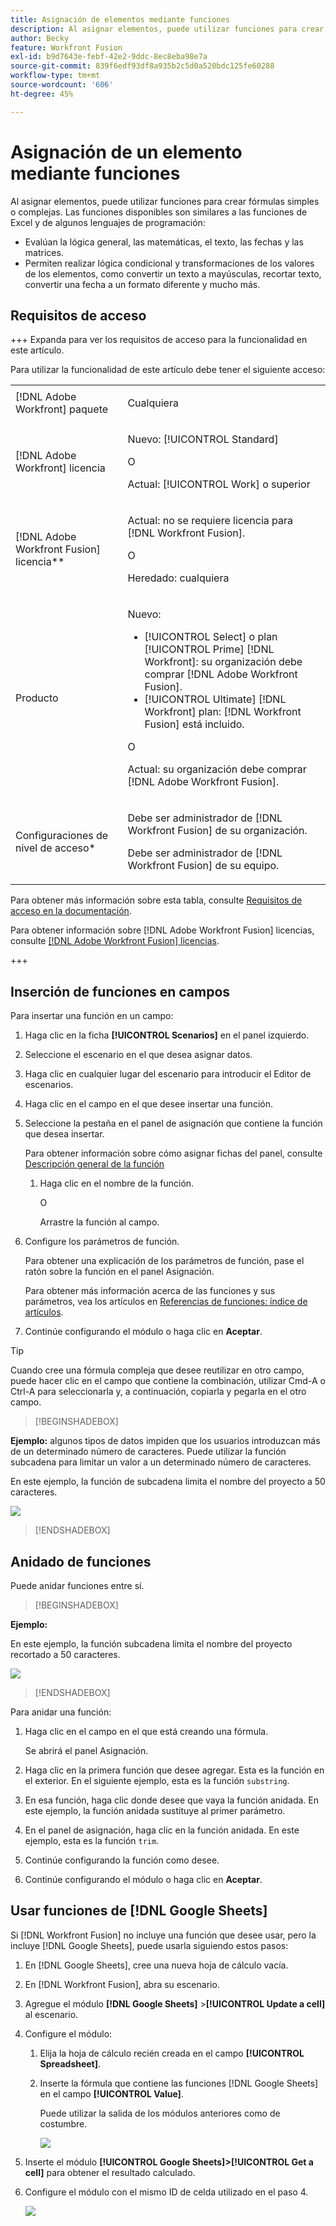 ```yaml
---
title: Asignación de elementos mediante funciones
description: Al asignar elementos, puede utilizar funciones para crear fórmulas simples o complejas.
author: Becky
feature: Workfront Fusion
exl-id: b9d7643e-febf-42e2-9ddc-8ec8eba98e7a
source-git-commit: 839f6edf93df8a935b2c5d0a520bdc125fe60288
workflow-type: tm+mt
source-wordcount: '606'
ht-degree: 45%

---
```


# Asignación de un elemento mediante funciones

Al asignar elementos, puede utilizar funciones para crear fórmulas simples o complejas. Las funciones disponibles son similares a las funciones de Excel y de algunos lenguajes de programación:

* Evalúan la lógica general, las matemáticas, el texto, las fechas y las matrices.
* Permiten realizar lógica condicional y transformaciones de los valores de los elementos, como convertir un texto a mayúsculas, recortar texto, convertir una fecha a un formato diferente y mucho más.

## Requisitos de acceso

+++ Expanda para ver los requisitos de acceso para la funcionalidad en este artículo.

Para utilizar la funcionalidad de este artículo debe tener el siguiente acceso:

<table style="table-layout:auto">
 <col> 
 <col> 
 <tbody> 
  <tr> 
   <td role="rowheader">[!DNL Adobe Workfront] paquete</td> 
   <td> <p>Cualquiera</p> </td> 
  </tr> 
  <tr data-mc-conditions=""> 
   <td role="rowheader">[!DNL Adobe Workfront] licencia</td> 
   <td> <p>Nuevo: [!UICONTROL Standard]</p><p>O</p><p>Actual: [!UICONTROL Work] o superior</p> </td> 
  </tr> 
  <tr> 
   <td role="rowheader">[!DNL Adobe Workfront Fusion] licencia**</td> 
   <td>
   <p>Actual: no se requiere licencia para [!DNL Workfront Fusion].</p>
   <p>O</p>
   <p>Heredado: cualquiera </p>
   </td> 
  </tr> 
  <tr> 
   <td role="rowheader">Producto</td> 
   <td>
   <p>Nuevo:</p> <ul><li>[!UICONTROL Select] o plan [!UICONTROL Prime] [!DNL Workfront]: su organización debe comprar [!DNL Adobe Workfront Fusion].</li><li>[!UICONTROL Ultimate] [!DNL Workfront] plan: [!DNL Workfront Fusion] está incluido.</li></ul>
   <p>O</p>
   <p>Actual: su organización debe comprar [!DNL Adobe Workfront Fusion].</p>
   </td> 
  </tr>
  <tr data-mc-conditions=""> 
   <td role="rowheader">Configuraciones de nivel de acceso*</td> 
   <td> 
     <p>Debe ser administrador de [!DNL Workfront Fusion] de su organización.</p>
     <p>Debe ser administrador de [!DNL Workfront Fusion] de su equipo.</p>
   </td> 
  </tr> 
   </td> 
  </tr> 
 </tbody> 
</table>

Para obtener más información sobre esta tabla, consulte [Requisitos de acceso en la documentación](/help/workfront-fusion/references/licenses-and-roles/access-level-requirements-in-documentation.md).

Para obtener información sobre [!DNL Adobe Workfront Fusion] licencias, consulte [[!DNL Adobe Workfront Fusion] licencias](/help/workfront-fusion/set-up-and-manage-workfront-fusion/licensing-operations-overview/license-automation-vs-integration.md).

+++

## Inserción de funciones en campos

Para insertar una función en un campo:

1. Haga clic en la ficha **[!UICONTROL Scenarios]** en el panel izquierdo.
1. Seleccione el escenario en el que desea asignar datos.
1. Haga clic en cualquier lugar del escenario para introducir el Editor de escenarios.
1. Haga clic en el campo en el que desee insertar una función.
1. Seleccione la pestaña en el panel de asignación que contiene la función que desea insertar.

   Para obtener información sobre cómo asignar fichas del panel, consulte [Descripción general de la función](/help/workfront-fusion/get-started-with-fusion/understand-fusion/function-overview.md)
   1. Haga clic en el nombre de la función.

      O

      Arrastre la función al campo.
1. Configure los parámetros de función.

   Para obtener una explicación de los parámetros de función, pase el ratón sobre la función en el panel Asignación.

   Para obtener más información acerca de las funciones y sus parámetros, vea los artículos en [Referencias de funciones: índice de artículos](/help/workfront-fusion/references/mapping-panel/functions/functions-toc.md).

1. Continúe configurando el módulo o haga clic en **Aceptar**.

>[!TIP]
>
>Cuando cree una fórmula compleja que desee reutilizar en otro campo, puede hacer clic en el campo que contiene la combinación, utilizar Cmd-A o Ctrl-A para seleccionarla y, a continuación, copiarla y pegarla en el otro campo.


>[!BEGINSHADEBOX]

**Ejemplo:** algunos tipos de datos impiden que los usuarios introduzcan más de un determinado número de caracteres. Puede utilizar la función subcadena para limitar un valor a un determinado número de caracteres.

En este ejemplo, la función de subcadena limita el nombre del proyecto a 50 caracteres.

![](assets/example-meet-length-restriction-350x184.png)

>[!ENDSHADEBOX]

## Anidado de funciones

Puede anidar funciones entre sí.

>[!BEGINSHADEBOX]

**Ejemplo:**

En este ejemplo, la función subcadena limita el nombre del proyecto recortado a 50 caracteres.

![](assets/trimmed-name-under-50.png)

>[!ENDSHADEBOX]

Para anidar una función:

1. Haga clic en el campo en el que está creando una fórmula.

   Se abrirá el panel Asignación.

1. Haga clic en la primera función que desee agregar. Esta es la función en el exterior. En el siguiente ejemplo, esta es la función `substring`.
1. En esa función, haga clic donde desee que vaya la función anidada. En este ejemplo, la función anidada sustituye al primer parámetro.
1. En el panel de asignación, haga clic en la función anidada. En este ejemplo, esta es la función `trim`.
1. Continúe configurando la función como desee.
1. Continúe configurando el módulo o haga clic en **Aceptar**.

## Usar funciones de [!DNL Google Sheets]

Si [!DNL Workfront Fusion] no incluye una función que desee usar, pero la incluye [!DNL Google Sheets], puede usarla siguiendo estos pasos:

1. En [!DNL Google Sheets], cree una nueva hoja de cálculo vacía.
1. En [!DNL Workfront Fusion], abra su escenario.
1. Agregue el módulo **[!DNL Google Sheets]** >**[!UICONTROL Update a cell]** al escenario.

1. Configure el módulo:

   1. Elija la hoja de cálculo recién creada en el campo **[!UICONTROL Spreadsheet]**.
   1. Inserte la fórmula que contiene las funciones [!DNL Google Sheets] en el campo **[!UICONTROL Value]**.

      Puede utilizar la salida de los módulos anteriores como de costumbre.

      ![](assets/exploit-google-sheet-functions-350x218.png)

1. Inserte el módulo **[!UICONTROL Google Sheets]>[!UICONTROL Get a cell]** para obtener el resultado calculado.
1. Configure el módulo con el mismo ID de celda utilizado en el paso 4.

   ![](assets/exploit-google-sheet-functions-2-350x187.png)
